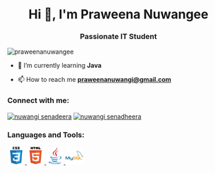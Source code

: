 <h1 align="center">Hi 👋, I'm Praweena Nuwangee</h1>
<h3 align="center">Passionate IT Student</h3>

<p align="left"> <img src="https://komarev.com/ghpvc/?username=praweenanuwangee&label=Profile%20views&color=0e75b6&style=flat" alt="praweenanuwangee" /> </p>

- 🌱 I’m currently learning **Java**

- 📫 How to reach me **praweenanuwangi@gmail.com**

<h3 align="left">Connect with me:</h3>
<p align="left">
<a href="https://fb.com/nuwangi senadeera" target="blank"><img align="center" src="https://raw.githubusercontent.com/rahuldkjain/github-profile-readme-generator/master/src/images/icons/Social/facebook.svg" alt="nuwangi senadeera" height="30" width="40" /></a>
<a href="https://instagram.com/nuwangi senadheera" target="blank"><img align="center" src="https://raw.githubusercontent.com/rahuldkjain/github-profile-readme-generator/master/src/images/icons/Social/instagram.svg" alt="nuwangi senadheera" height="30" width="40" /></a>
</p>

<h3 align="left">Languages and Tools:</h3>
<p align="left"> <a href="https://www.w3schools.com/css/" target="_blank" rel="noreferrer"> <img src="https://raw.githubusercontent.com/devicons/devicon/master/icons/css3/css3-original-wordmark.svg" alt="css3" width="40" height="40"/> </a> <a href="https://www.w3.org/html/" target="_blank" rel="noreferrer"> <img src="https://raw.githubusercontent.com/devicons/devicon/master/icons/html5/html5-original-wordmark.svg" alt="html5" width="40" height="40"/> </a> <a href="https://www.java.com" target="_blank" rel="noreferrer"> <img src="https://raw.githubusercontent.com/devicons/devicon/master/icons/java/java-original.svg" alt="java" width="40" height="40"/> </a> <a href="https://www.mysql.com/" target="_blank" rel="noreferrer"> <img src="https://raw.githubusercontent.com/devicons/devicon/master/icons/mysql/mysql-original-wordmark.svg" alt="mysql" width="40" height="40"/> </a> </p>
